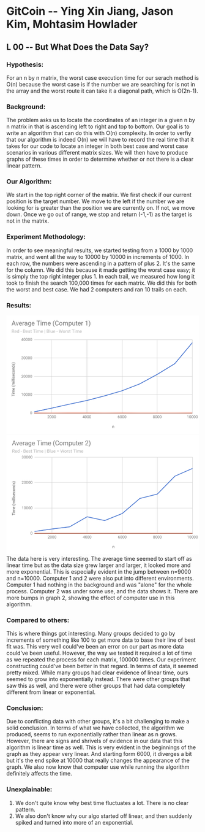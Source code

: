 # GitCoin -- Ying Xin Jiang, Jason Kim, Mohtasim Howlader
## L 00 -- But What Does the Data Say?
### Hypothesis: 
For an n by n matrix, the worst case execution time for our serach method is O(n) because the worst case is if the number we are searching for is not in the array and the worst route it can take it a diagonal path, which is O(2n-1). 

### Background: 
The problem asks us to locate the coordinates of an integer in a given n by n matrix in that is ascending left to right and top to bottom. Our goal is to write an algorithm that can do this with O(n) complexity. In order to verfiy that our algorithm is indeed O(n) we will have to record the real time that it takes for our code to locate an integer in both best case and worst case scenarios in various different matrix sizes. We will then have to produce graphs of these times in order to determine whether or not there is a clear linear pattern.

### Our Algorithm: 
We start in the top right corner of the matrix. We first check if our current position is the target number. We move to the left if the number we are looking for is greater than the position we are currently on. If not, we move down. Once we go out of range, we stop and return (-1,-1) as the target is not in the matrix.

### Experiment Methodology:
In order to see meaningful results, we started testing from a 1000 by 1000 matrix, and went all the way to 10000 by 10000 in increments of 1000. In each row, the numbers were ascending in a pattern of plus 2. It's the same for the column. We did this because it made getting the worst case easy; it is simply the top right integer plus 1. In each trail, we measured how long it took to finish the search 100,000 times for each matrix. We did this for both the worst and best case. We had 2 computers and ran 10 trails on each.

### Results:
![](Pictures/graph1.PNG)
![](Pictures/graph2.PNG)
The data here is very interesting. The average time seemed to start off as linear time but as the data size grew larger and larger, it looked more and more exponential. This is especially evident in the jump between n=9000 and n=10000. Computer 1 and 2 were also put into different environments. Computer 1 had nothing in the background and was "alone" for the whole process. Computer 2 was under some use, and the data shows it. There are more bumps in graph 2, showing the effect of computer use in this algorithm. 

### Compared to others: 
This is where things got interesting. Many groups decided to go by increments of something like 100 to get more data to base their line of best fit was. This very well could've been an error on our part as more data could've been useful. However, the way we tested it required a lot of time as we repeated the process for each matrix, 100000 times. Our experiment constructing could've been better in that regard. In terms of data, it seemed pretty mixed. While many groups had clear evidence of linear time, ours seemed to grow into exponentially instead. There were other groups that saw this as well, and there were other groups that had data completely different from linear or exponential. 

### Conclusion:
Due to conflicting data with other groups, it's a bit challenging to make a solid conclusion. In terms of what we have collected, the algorithm we produced, seems to run exponentially rather than linear as n grows. However, there are signs and shrivels of evidence in our data that this algorithm is linear time as well. This is very evident in the beginnings of the graph as they appear very linear. And starting form 6000, it diverges a bit but it's the end spike at 10000 that really changes the appearance of the graph. We also now know that computer use while running the algorithm definitely affects the time. 

### Unexplainable: 
1) We don't quite know why best time fluctuates a lot. There is no clear pattern.
2) We also don't know why our algo started off linear, and then suddenly spiked and turned into more of an exponential. 
